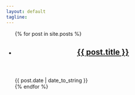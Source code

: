 ```yaml
---
layout: default
tagline: 
---
```


<!-- {% include JB/setup %} -->

<!-- 
<ul class="posts">
  {% for post in site.posts %}
    <li><span>{{ post.date | date_to_string }}</span> &raquo; <a href="{{ BASE_PATH }}{{ post.url }}">{{ post.title }}</a></li>
  {% endfor %}
</ul> -->

<ul id="posts">
  {% for post in site.posts %}
  <li>
    <article class="post">
      <header>
        <h2 class="post-title"><a class="post-title-url" href="{{ post.url }}">{{ post.title }}</a></h2>
      </header>
      <time class="post-date">{{ post.date | date_to_string }}</time>
    </article>
  </li>
  {% endfor %}
</ul>